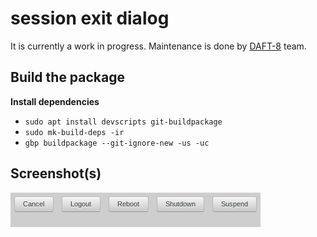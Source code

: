 # session exit dialog

It is currently a work in progress. Maintenance is done by <a href="https://www.github.com/DAFT-8/">DAFT-8</a> team.

## Build the package

**Install dependencies**
* `sudo apt install devscripts git-buildpackage`
* `sudo mk-build-deps -ir`
* `gbp buildpackage --git-ignore-new -us -uc`

## Screenshot(s)

![cbpp-exit-gui](screenshot.png)
